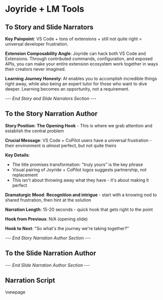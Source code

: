 # Joyride + LM Tools

## To Story and Slide Narrators

**Key Painpoint**: VS Code + tons of extensions + still not quite right = universal developer frustration.

**Extension Composability Angle**: Joyride can hack both VS Code and Extensions. Through contributed commands, configuration, and exposed APIs, you can make your entire extension ecosystem work together in ways their creators never imagined.

**Learning Journey Honesty**: AI enables you to accomplish incredible things right away, while also being an expert tutor for those who want to dive deeper. Learning becomes an opportunity, not a requirement.

*--- End Story and Slide Narrators Section ---*

## To the Story Narration Author

**Story Position**: **The Opening Hook** - This is where we grab attention and establish the central problem

**Crucial Message**: VS Code + CoPilot users have a universal frustration - their environment is *almost* perfect, but not quite theirs

**Key Details**:
- The title promises transformation: "truly yours" is the key phrase
- Visual pairing of Joyride + CoPilot logos suggests partnership, not replacement
- This isn't about throwing away what they have - it's about making it perfect

**Dramaturgic Mood**: **Recognition and intrigue** - start with a knowing nod to shared frustration, then hint at the solution

**Narration Length**: 15-20 seconds - quick hook that gets right to the point

**Hook from Previous**: N/A (opening slide)

**Hook to Next**: "So what's the journey we're taking together?"

*--- End Story Narration Author Section ---*

## To the Slide Narration Author

*--- End Slide Narration Author Section ---*

## Narration Script

\newpage